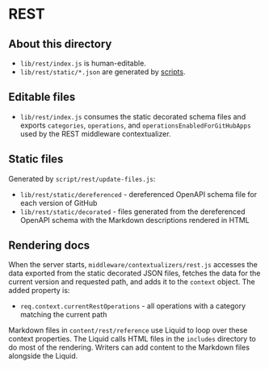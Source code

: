 # REST

## About this directory

- `lib/rest/index.js` is human-editable.
- `lib/rest/static/*.json` are generated by [scripts](../../script/rest/README.md).

## Editable files

- `lib/rest/index.js` consumes the static decorated schema files and exports `categories`, `operations`, and `operationsEnabledForGitHubApps` used by the REST middleware contextualizer.

## Static files

Generated by `script/rest/update-files.js`:

- `lib/rest/static/dereferenced` - dereferenced OpenAPI schema file for each version of GitHub
- `lib/rest/static/decorated` - files generated from the dereferenced OpenAPI schema with the Markdown descriptions rendered in HTML

## Rendering docs

When the server starts, `middleware/contextualizers/rest.js` accesses the data exported from the static decorated JSON files, fetches the data for the current version and requested path, and adds it to the `context` object. The added property is:

- `req.context.currentRestOperations` - all operations with a category matching the current path

Markdown files in `content/rest/reference` use Liquid to loop over these context properties. The Liquid calls HTML files in the `includes` directory to do most of the rendering. Writers can add content to the Markdown files alongside the Liquid.
